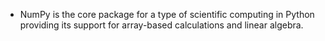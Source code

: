- NumPy is the core package for a type of scientific computing in Python providing its 
support for array-based calculations and linear algebra.


